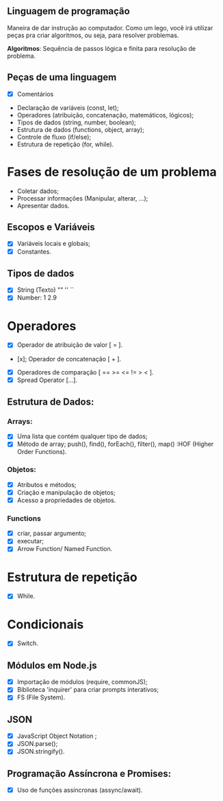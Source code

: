 ## Linguagem de programação

Maneira de dar instrução ao computador.
Como um lego, você irá utilizar peças pra criar algoritmos, ou seja, para resolver problemas.

**Algoritmos**: Sequência de passos lógica e finita para resolução de problema.

## Peças de uma linguagem

- [x] Comentários
- Declaração de variáveis (const, let);
- Operadores (atribuição, concatenação, matemáticos, lógicos);
- Tipos de dados (string, number, boolean);
- Estrutura de dados (functions, object, array);
- Controle de fluxo (if/else);
- Estrutura de repetição (for, while).

# Fases de resolução de um problema

- Coletar dados;
- Processar informações (Manipular, alterar, ...);
- Apresentar dados.

## Escopos e Variáveis

- [x] Variáveis locais e globais;
- [x] Constantes.

## Tipos de dados

- [x] String (Texto) "" '' ``
- [x] Number: 1 2.9

# Operadores

- [x] Operador de atribuição de valor [ = ].
- [x]; Operador de concatenação [ + ].
- [x] Operadores de comparação [ == >= <= != > < ].
- [x] Spread Operator [...].

## Estrutura de Dados:

### Arrays:

- [x] Uma lista que contém qualquer tipo de dados;
- [x] Método de array; push(), find(), forEach(), filter(), map() :HOF (Higher Order Functions).

### Objetos:

- [x] Atributos e métodos;
- [x] Criação e manipulação de objetos;
- [x] Acesso a propriedades de objetos.

### Functions

- [x] criar, passar argumento;
- [x] executar;
- [x] Arrow Function/ Named Function.

# Estrutura de repetição

- [x] While.

# Condicionais

- [x] Switch.

## Módulos em Node.js

- [x] Importação de módulos (require, commonJS);
- [x] Biblioteca 'inquirer' para criar prompts interativos;
- [x] FS (File System).

## JSON

- [x] JavaScript Object Notation ;
- [x] JSON.parse();
- [x] JSON.stringify().

## Programação Assíncrona e Promises:

- [x] Uso de funções assíncronas (assync/await).
